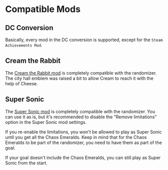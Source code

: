 # Compatible Mods

## DC Conversion
Basically, every mod in the DC conversion is supported, except for the `Steam Achievements Mod`.

## Cream the Rabbit
The [Cream the Rabbit mod](https://gamebanana.com/mods/432782) is completely compatible with the randomizer. 
The city hall emblem was raised a bit to allow Cream to reach it with the help of Cheese.

## Super Sonic
The [Super Sonic mod](https://gamebanana.com/mods/49986) is completely compatible with the randomizer.
You can use it as is, but it's recommended to disable the "Remove limitations" option in the Super Sonic mod settings.

If you re-enable the limitations, you won't be allowed to play as Super Sonic until you get all the Chaos Emeralds.
Keep in mind that for the Chaos Emeralds to be part of the randomizer, you need to have them as part of the goal.

If your goal doesn't include the Chaos Emeralds, you can still play as Super Sonic from the start.
